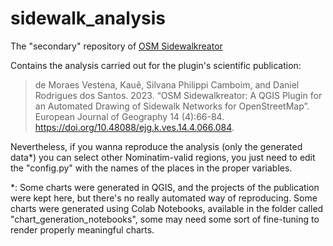# sidewalk_analysis

The "secondary" repository of [OSM Sidewalkreator](https://github.com/kauevestena/osm_sidewalkreator)

Contains the analysis carried out for the plugin's scientific publication:

> de Moraes Vestena, Kauê, Silvana Philippi Camboim, and Daniel Rodrigues dos Santos. 2023. “OSM Sidewalkreator: A QGIS Plugin for an Automated Drawing of Sidewalk Networks for OpenStreetMap”. European Journal of Geography 14 (4):66-84. https://doi.org/10.48088/ejg.k.ves.14.4.066.084.

Nevertheless, if you wanna reproduce the analysis (only the generated data*) you can select other Nominatim-valid regions, you just need to edit the "config.py" with the names of the places in the proper variables.

*: Some charts were generated in QGIS, and the projects of the publication were kept here, but there's no really automated way of reproducing. Some charts were generated using Colab Notebooks, available in the folder called "chart_generation_notebooks", some may need some sort of fine-tuning to render properly meaningful charts.
